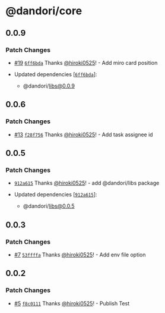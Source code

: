 # @dandori/core

## 0.0.9

### Patch Changes

- [#19](https://github.com/hiroki0525/dandori/pull/19) [`6ff6bda`](https://github.com/hiroki0525/dandori/commit/6ff6bdac60de580243cf9b19007ce656d3711ed2) Thanks [@hiroki0525](https://github.com/hiroki0525)! - Add miro card position

- Updated dependencies [[`6ff6bda`](https://github.com/hiroki0525/dandori/commit/6ff6bdac60de580243cf9b19007ce656d3711ed2)]:
  - @dandori/libs@0.0.9

## 0.0.6

### Patch Changes

- [#13](https://github.com/hiroki0525/dandori/pull/13) [`f28f756`](https://github.com/hiroki0525/dandori/commit/f28f7563654e3aa31a03504390e0e1463d2aeaa8) Thanks [@hiroki0525](https://github.com/hiroki0525)! - Add task assignee id

## 0.0.5

### Patch Changes

- [`912a615`](https://github.com/hiroki0525/dandori/commit/912a615fa726620de73c3909d64b0c9aecca2049) Thanks [@hiroki0525](https://github.com/hiroki0525)! - add @dandori/libs package

- Updated dependencies [[`912a615`](https://github.com/hiroki0525/dandori/commit/912a615fa726620de73c3909d64b0c9aecca2049)]:
  - @dandori/libs@0.0.5

## 0.0.3

### Patch Changes

- [#7](https://github.com/hiroki0525/dandori/pull/7) [`53ffffa`](https://github.com/hiroki0525/dandori/commit/53ffffa03fdbc88cba25f5dbaf357d0c59487612) Thanks [@hiroki0525](https://github.com/hiroki0525)! - Add env file option

## 0.0.2

### Patch Changes

- [#5](https://github.com/hiroki0525/dandori/pull/5) [`f8c0111`](https://github.com/hiroki0525/dandori/commit/f8c01110db1fd95d3bfcc9f4c17c52d27a588c52) Thanks [@hiroki0525](https://github.com/hiroki0525)! - Publish Test
